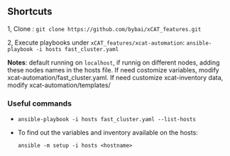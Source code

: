 ## Shortcuts 

1, Clone : `git clone https://github.com/bybai/xCAT_features.git`

2, Execute playbooks under `xCAT_features/xcat-automation`: `ansible-playbook -i hosts fast_cluster.yaml`

**Notes**: default running on `localhost`, if runnig on different nodes, adding these nodes names in the hosts file. If need costomize variables, modify xcat-automation/fast_cluster.yaml. If need customize xcat-inventory data, modify xcat-automation/templates/

### Useful commands

* `ansible-playbook -i hosts fast_cluster.yaml --list-hosts`
* To find out the variables and inventory available on the hosts: 

   `ansible -m setup -i hosts <hostname>`


